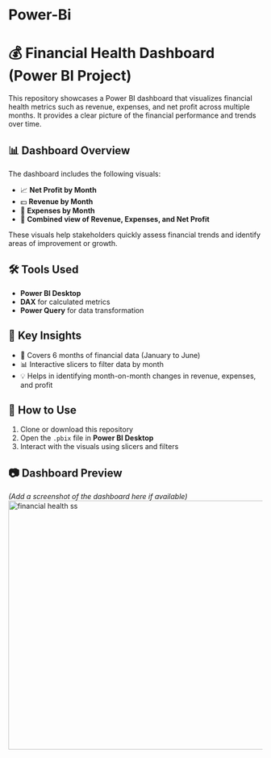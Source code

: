 # Power-Bi
# 💰 Financial Health Dashboard (Power BI Project)

This repository showcases a Power BI dashboard that visualizes financial health metrics such as revenue, expenses, and net profit across multiple months. It provides a clear picture of the financial performance and trends over time.

## 📊 Dashboard Overview

The dashboard includes the following visuals:

- 📈 **Net Profit by Month**
- 💵 **Revenue by Month**
- 💸 **Expenses by Month**
- 🧾 **Combined view of Revenue, Expenses, and Net Profit**

These visuals help stakeholders quickly assess financial trends and identify areas of improvement or growth.

## 🛠️ Tools Used

- **Power BI Desktop**
- **DAX** for calculated metrics
- **Power Query** for data transformation

## 🧩 Key Insights

- 📆 Covers 6 months of financial data (January to June)
- 📊 Interactive slicers to filter data by month
- 💡 Helps in identifying month-on-month changes in revenue, expenses, and profit

## 🧪 How to Use

1. Clone or download this repository
2. Open the `.pbix` file in **Power BI Desktop**
3. Interact with the visuals using slicers and filters

## 📷 Dashboard Preview

*(Add a screenshot of the dashboard here if available)*
<img width="883" height="494" alt="financial health ss" src="https://github.com/user-attachments/assets/7d86b62a-1698-4347-86fb-26de526b60f1" />

